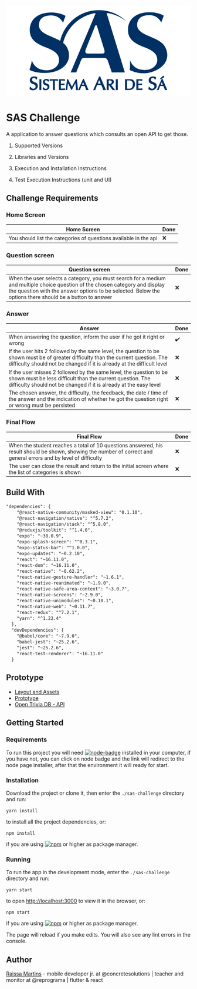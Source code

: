 ![sas-banner](./src/docs/images/sas-logo.jpg)

# SAS Challenge

A application to answer questions which consults an open API to get those. 

1. Supported Versions

2. Libraries and Versions

3. Execution and Installation Instructions 

4. Test Execution Instructions (unit and UI)


<!-- ![concrete-demo](./src/docs/images/concrete-demo.gif) -->

## Challenge Requirements

### Home Screen

Home Screen | Done
---------- | ------
You should list the categories of questions available in the api | ❌

### Question screen

Question screen | Done
------------ | ------
When the user selects a category, you must search for a medium and multiple choice question of the chosen category and display the question with the answer options to be selected. Below the options there should be a button to answer | ❌

### Answer

Answer | Done
--------------- | ------
When answering the question, inform the user if he got it right or wrong | ✔️
If the user hits 2 followed by the same level, the question to be shown must be of greater difficulty than the current question. The difficulty should not be changed if it is already at the difficult level | ❌
If the user misses 2 followed by the same level, the question to be shown must be less difficult than the current question. The difficulty should not be changed if it is already at the easy level | ❌
The chosen answer, the difficulty, the feedback, the date / time of the answer and the indication of whether he got the question right or wrong must be persisted | ❌

### Final Flow

Final Flow | Done
--------------- | ------
When the student reaches a total of 10 questions answered, his result should be shown, showing the number of correct and general errors and by level of difficulty | ❌
The user can close the result and return to the initial screen where the list of categories is shown | ❌

## Build With

<!-- - [Yarn package](https://yarnpkg.com/lang/en/) ![yarn-badge](https://img.shields.io/badge/yarn-1.19.1-blue)
- [React.js](https://github.com/facebook/react) - This project was bootstrapped with [Create React App](https://github.com/facebook/create-react-app).
- [axios](https://github.com/axios/axios) - Promise based HTTP client for the browser.
- [react-router-dom](https://reacttraining.com/react-router/web/guides/quick-start) - The components router. 
- [VsCode](https://code.visualstudio.com/) - Code Editor | IDE -->

```
"dependencies": {
    "@react-native-community/masked-view": "0.1.10",
    "@react-navigation/native": "^5.7.2",
    "@react-navigation/stack": "^5.8.0",
    "@reduxjs/toolkit": "^1.4.0",
    "expo": "~38.0.9",
    "expo-splash-screen": "^0.3.1",
    "expo-status-bar": "^1.0.0",
    "expo-updates": "~0.2.10",
    "react": "~16.11.0",
    "react-dom": "~16.11.0",
    "react-native": "~0.62.2",
    "react-native-gesture-handler": "~1.6.1",
    "react-native-reanimated": "~1.9.0",
    "react-native-safe-area-context": "~3.0.7",
    "react-native-screens": "~2.9.0",
    "react-native-unimodules": "~0.10.1",
    "react-native-web": "~0.11.7",
    "react-redux": "^7.2.1",
    "yarn": "^1.22.4"
  },
  "devDependencies": {
    "@babel/core": "~7.9.0",
    "babel-jest": "~25.2.6",
    "jest": "~25.2.6",
    "react-test-renderer": "~16.11.0"
  }
```

## Prototype

- [Layout and Assets](https://www.figma.com/proto/ElMZtMsMUZ5Yku7AEFDkuF/Teste-T%C3%A9cnico-Dev-Mobile-SAS)
- [Prototype](https://www.figma.com/file/ElMZtMsMUZ5Yku7AEFDkuF/Teste-T%C3%A9cnico---Dev-Mobile-SAS?node-id=0%3A1)
- [Open Trivia DB - API](https://opentdb.com/api_config.php) 

<!-- endpoints:
    - Details of a user: https://api.github.com/users/{username}
    - Repositories of a user: https://api.github.com/users/{username}/repos -->

## Getting Started

### Requirements

To run this project you will need [![node-badge](https://img.shields.io/badge/node-v12.13.1-blue)](https://nodejs.org/en/) installed in your computer, if you have not, you can click on node badge and the link will redirect to the node page installer, after that the environment it will ready for start.

### Installation

Download the project or clone it, then enter the `./sas-challenge` directory and run:

```
yarn install
```

to install all the project dependencies, or:

```
npm install
```

if you are using [![npm](https://img.shields.io/badge/npm-6.12.1-blue)](https://www.npmjs.com/) or higher as package manager.

### Running

To run the app in the development mode, enter the `./sas-challenge` directory and run:

```
yarn start
```

to open [http://localhost:3000](http://localhost:3000) to view it in the browser, or:

```
npm start
```

if you are using [![npm](https://img.shields.io/badge/npm-6.12.1-blue)](https://www.npmjs.com/) or higher as package manager.

The page will reload if you make edits. You will also see any lint errors in the console.

## Author

[Raissa Martins](https://www.linkedin.com/in/raissamartinsmenezes/) - mobile developer jr. at @concretesolutions | teacher and monitor at @reprograma | flutter & react 